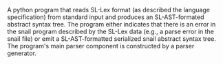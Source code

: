 A python program that reads SL-Lex format (as described the language specification) from standard input and produces an SL-AST-formated abstract syntax tree.
The program either indicates that there is an error in the snail program described by the SL-Lex data (e.g., a parse error in the snail file) or emit a SL-AST-formatted serialized snail abstract syntax tree. The program's main parser component is constructed by a parser generator. 
